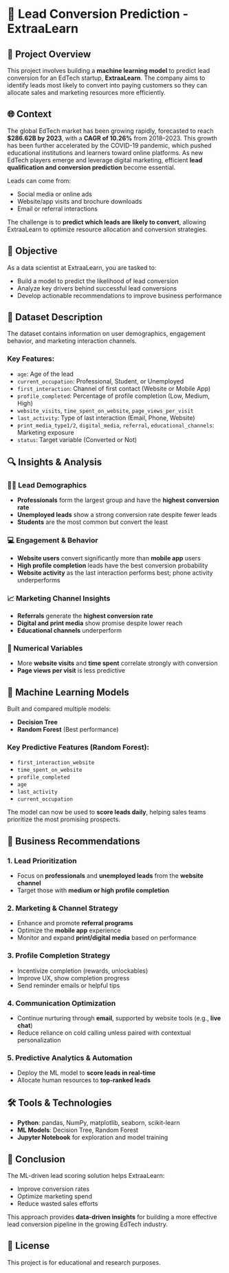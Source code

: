 # 🎯 Lead Conversion Prediction - ExtraaLearn

## 📘 Project Overview

This project involves building a **machine learning model** to predict lead conversion for an EdTech startup, **ExtraaLearn**. The company aims to identify leads most likely to convert into paying customers so they can allocate sales and marketing resources more efficiently.

## 🌐 Context

The global EdTech market has been growing rapidly, forecasted to reach **$286.62B by 2023**, with a **CAGR of 10.26%** from 2018–2023. This growth has been further accelerated by the COVID-19 pandemic, which pushed educational institutions and learners toward online platforms. As new EdTech players emerge and leverage digital marketing, efficient **lead qualification and conversion prediction** become essential.

Leads can come from:
- Social media or online ads
- Website/app visits and brochure downloads
- Email or referral interactions

The challenge is to **predict which leads are likely to convert**, allowing ExtraaLearn to optimize resource allocation and conversion strategies.

## 🎯 Objective

As a data scientist at ExtraaLearn, you are tasked to:
- Build a model to predict the likelihood of lead conversion
- Analyze key drivers behind successful lead conversions
- Develop actionable recommendations to improve business performance

## 🧾 Dataset Description

The dataset contains information on user demographics, engagement behavior, and marketing interaction channels.

### Key Features:
- `age`: Age of the lead
- `current_occupation`: Professional, Student, or Unemployed
- `first_interaction`: Channel of first contact (Website or Mobile App)
- `profile_completed`: Percentage of profile completion (Low, Medium, High)
- `website_visits`, `time_spent_on_website`, `page_views_per_visit`
- `last_activity`: Type of last interaction (Email, Phone, Website)
- `print_media_type1/2`, `digital_media`, `referral`, `educational_channels`: Marketing exposure
- `status`: Target variable (Converted or Not)

## 🔍 Insights & Analysis

### 🧑‍💼 Lead Demographics
- **Professionals** form the largest group and have the **highest conversion rate**
- **Unemployed leads** show a strong conversion rate despite fewer leads
- **Students** are the most common but convert the least

### 💻 Engagement & Behavior
- **Website users** convert significantly more than **mobile app** users
- **High profile completion** leads have the best conversion probability
- **Website activity** as the last interaction performs best; phone activity underperforms

### 📈 Marketing Channel Insights
- **Referrals** generate the **highest conversion rate**
- **Digital and print media** show promise despite lower reach
- **Educational channels** underperform

### 🔢 Numerical Variables
- More **website visits** and **time spent** correlate strongly with conversion
- **Page views per visit** is less predictive

## 🤖 Machine Learning Models

Built and compared multiple models:
- **Decision Tree**
- **Random Forest** (Best performance)

### Key Predictive Features (Random Forest):
- `first_interaction_website`
- `time_spent_on_website`
- `profile_completed`
- `age`
- `last_activity`
- `current_occupation`

The model can now be used to **score leads daily**, helping sales teams prioritize the most promising prospects.

## 💼 Business Recommendations

### 1. Lead Prioritization
- Focus on **professionals** and **unemployed leads** from the **website channel**
- Target those with **medium or high profile completion**

### 2. Marketing & Channel Strategy
- Enhance and promote **referral programs**
- Optimize the **mobile app** experience
- Monitor and expand **print/digital media** based on performance

### 3. Profile Completion Strategy
- Incentivize completion (rewards, unlockables)
- Improve UX, show completion progress
- Send reminder emails or helpful tips

### 4. Communication Optimization
- Continue nurturing through **email**, supported by website tools (e.g., **live chat**)
- Reduce reliance on cold calling unless paired with contextual personalization

### 5. Predictive Analytics & Automation
- Deploy the ML model to **score leads in real-time**
- Allocate human resources to **top-ranked leads**

## 🛠️ Tools & Technologies

- **Python**: pandas, NumPy, matplotlib, seaborn, scikit-learn
- **ML Models**: Decision Tree, Random Forest
- **Jupyter Notebook** for exploration and model training

## 📌 Conclusion

The ML-driven lead scoring solution helps ExtraaLearn:
- Improve conversion rates
- Optimize marketing spend
- Reduce wasted sales efforts

This approach provides **data-driven insights** for building a more effective lead conversion pipeline in the growing EdTech industry.

## 📄 License

This project is for educational and research purposes.
